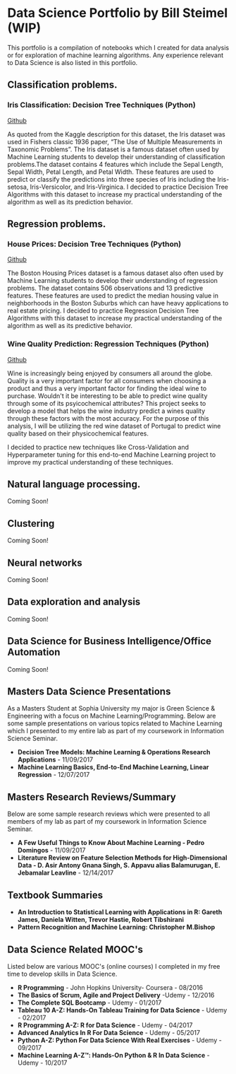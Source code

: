 # Data Science Portfolio by Bill Steimel (WIP)

This portfolio is a compilation of notebooks which I created for data analysis or for exploration of machine learning algorithms. Any experience relevant to Data Science is also listed in this portfolio. 

## Classification problems.

### Iris Classification: Decision Tree Techniques (Python)
[Github](https://github.com/steimel64/steimel64.github.io/blob/master/Notebooks/Iris%20Notebook.ipynb) 

As quoted from the Kaggle description for this dataset, the Iris dataset was used in Fishers classic 1936 paper, “The Use of Multiple Measurements in Taxonomic Problems”. 
The Iris dataset is a famous dataset often used by Machine Learning students to develop their understanding of classification problems.The dataset contains 4 features which include the Sepal Length, Sepal Width, Petal Length, and Petal Width. These features are used to predict or classify the predictions into three species of Iris including the Iris-setosa, Iris-Versicolor, and Iris-Virginica.
I decided to practice Decision Tree Algorithms with this dataset to increase my practical understanding of the algorithm as well as its prediction behavior.

## Regression problems.

### House Prices: Decision Tree Techniques (Python) 
[Github](https://github.com/steimel64/steimel64.github.io/blob/master/Notebooks/Boston%20Housing%20Notebook.ipynb)

The Boston Housing Prices dataset is a famous dataset also often used by Machine Learning students to develop their understanding of regression problems. The dataset contains 506 observations and 13 predictive features. These features are used to predict the median housing value in neighborhoods in the Boston Suburbs which can have heavy applications to real estate pricing. 
I decided to practice Regression Decision Tree Algorithms with this dataset to increase my practical understanding of the algorithm as well as its predictive behavior.

### Wine Quality Prediction: Regression Techniques (Python) 
[Github](https://github.com/steimel64/steimel64.github.io/blob/master/Notebooks/Wine.ipynb)

Wine is increasingly being enjoyed by consumers all around the globe. Quality is a very important factor for all consumers when choosing a product and thus a very important factor for finding the ideal wine to purchase.
Wouldn't it be interesting to be able to predict wine quality through some of its psyicochemical attributes? This project seeks to develop a model that helps the wine industry predict a wines quality through these factors with the most accuracy. For the purpose of this analysis, I will be utilizing the red wine dataset of Portugal to predict wine quality based on their physicochemical features.
 
I decided to practice new techniques like Cross-Validation and Hyperparameter tuning for this end-to-end Machine Learning project to improve my practical understanding of these techniques. 


## Natural language processing.
Coming Soon! 

## Clustering
Coming Soon! 

## Neural networks
Coming Soon! 

## Data exploration and analysis
Coming Soon! 

## Data Science for Business Intelligence/Office Automation
Coming Soon! 

## Masters Data Science Presentations 
As a Masters Student at Sophia University my major is Green Science & Engineering with a focus on Machine Learning/Programming. Below are some sample presentations on various topics related to Machine Learning which I presented to my entire lab as part of my coursework in Information Science Seminar.

* **Decision Tree Models: Machine Learning & Operations Research Applications** - 11/09/2017
* **Machine Learning Basics, End-to-End Machine Learning, Linear Regression** - 12/07/2017

## Masters Research Reviews/Summary
Below are some sample research reviews which were presented to all members of my lab as part of my coursework in Information Science Seminar. 

* **A Few Useful Things to Know About Machine Learning - Pedro Domingos** - 11/09/2017 
* **Literature Review on Feature Selection Methods for High-Dimensional Data - D. Asir Antony Gnana Singh, S. Appavu alias Balamurugan, E. Jebamalar Leavline** - 12/14/2017 

## Textbook Summaries 
* **An Introduction to Statistical Learning with Applications in R: Gareth James, Daniela Witten, Trevor Hastie, Robert Tibshirani**
* **Pattern Recognition and Machine Learning: Christopher M.Bishop**

## Data Science Related MOOC's 
Listed below are various MOOC's (online courses) I completed in my free time to develop skills in Data Science. 
* **R Programming** - John Hopkins University- Coursera - 08/2016 
* **The Basics of Scrum, Agile and Project Delivery** -Udemy - 12/2016
* **The Complete SQL Bootcamp** - Udemy - 01/2017
* **Tableau 10 A-Z: Hands-On Tableau Training for Data Science** - Udemy - 02/2017
* **R Programming A-Z: R for Data Science** - Udemy - 04/2017 
* **Advanced Analytics In R For Data Science** - Udemy - 05/2017
* **Python A-Z: Python For Data Science With Real Exercises** - Udemy - 09/2017 
* **Machine Learning A-Z™: Hands-On Python & R In Data Science** - Udemy - 10/2017
